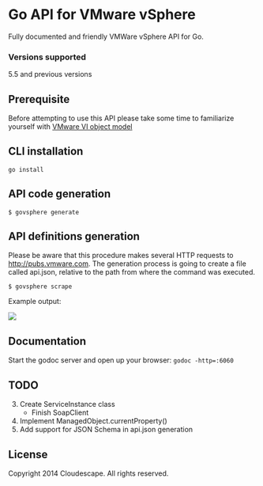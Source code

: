 # Go API for VMware vSphere

Fully documented and friendly VMWare vSphere API for Go.

### Versions supported
5.5 and previous versions 

## Prerequisite
Before attempting to use this API please take some time to familiarize yourself with [VMware VI object model](http://www.doublecloud.org/2010/02/object-model-of-vmware-vsphere-api-a-big-picture-in-2-minutes/) 


## CLI installation
`go install`

## API code generation
`$ govsphere generate`

## API definitions generation
Please be aware that this procedure makes several HTTP requests to http://pubs.vmware.com. 
The generation process is going to create a file called api.json, relative to the path 
from where the command was executed.

`$ govsphere scrape`

Example output: 

![](https://i.cloudup.com/sEiUVA9a8L.png)

## Documentation
Start the godoc server and open up your browser: `godoc -http=:6060`

## TODO
3. Create ServiceInstance class
	* Finish SoapClient
4. Implement ManagedObject.currentProperty()
5. Add support for JSON Schema in api.json generation

## License
Copyright 2014 Cloudescape. All rights reserved.
